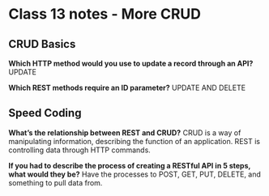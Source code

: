 # Class 13 notes - More CRUD

## CRUD Basics

**Which HTTP method would you use to update a record through an API?**
UPDATE

**Which REST methods require an ID parameter?**
UPDATE AND DELETE

## Speed Coding

**What’s the relationship between REST and CRUD?**
CRUD is a way of manipulating information, describing the function of an application. REST is controlling data through HTTP commands.

**If you had to describe the process of creating a RESTful API in 5 steps, what would they be?**
Have the processes to POST, GET, PUT, DELETE, and something to pull data from.
